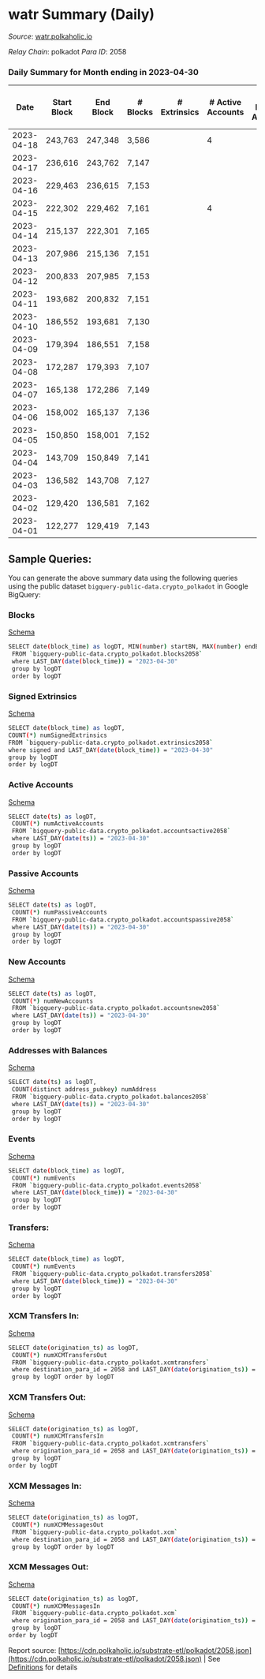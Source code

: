 # watr Summary (Daily)

_Source_: [watr.polkaholic.io](https://watr.polkaholic.io)

*Relay Chain*: polkadot
*Para ID*: 2058



### Daily Summary for Month ending in 2023-04-30


| Date    | Start Block | End Block | # Blocks | # Extrinsics | # Active Accounts | # Passive Accounts | # New Accounts | # Addresses | # Events  | # Transfers ($USD) | # XCM Transfers In ($USD) | # XCM Transfers Out ($USD) | # XCM In | # XCM Out | Issues |
|---------|-------------|-----------|----------|--------------|-------------------|--------------------|----------------|-------------|-----------|--------------------|---------------------------|----------------------------|----------|-----------|--------|
| 2023-04-18 | 243,763 | 247,348 | 3,586 |  | 4 |  |  | 9 | 7,174 |   |   |   |  |  |  |
| 2023-04-17 | 236,616 | 243,762 | 7,147 |  |  |  |  | 9 | 14,298 |   |   |   |  |  |  |
| 2023-04-16 | 229,463 | 236,615 | 7,153 |  |  |  |  | 9 | 14,310 |   |   |   |  |  |  |
| 2023-04-15 | 222,302 | 229,462 | 7,161 |  | 4 |  |  | 9 | 14,326 |   |   |   |  |  |  |
| 2023-04-14 | 215,137 | 222,301 | 7,165 |  |  |  |  | 9 | 14,334 |   |   |   |  |  |  |
| 2023-04-13 | 207,986 | 215,136 | 7,151 |  |  |  |  | 9 | 14,306 |   |   |   |  |  |  |
| 2023-04-12 | 200,833 | 207,985 | 7,153 |  |  |  |  | 9 | 14,310 |   |   |   |  |  |  |
| 2023-04-11 | 193,682 | 200,832 | 7,151 |  |  |  |  | 9 | 14,306 |   |   |   |  |  |  |
| 2023-04-10 | 186,552 | 193,681 | 7,130 |  |  |  |  | 9 | 14,264 |   |   |   |  |  |  |
| 2023-04-09 | 179,394 | 186,551 | 7,158 |  |  |  |  | 9 | 14,320 |   |   |   |  |  |  |
| 2023-04-08 | 172,287 | 179,393 | 7,107 |  |  |  |  | 9 | 14,221 |   |   |   |  |  |  |
| 2023-04-07 | 165,138 | 172,286 | 7,149 |  |  |  |  | 9 | 14,302 |   |   |   |  |  |  |
| 2023-04-06 | 158,002 | 165,137 | 7,136 |  |  |  |  | 9 | 14,276 |   |   |   |  |  |  |
| 2023-04-05 | 150,850 | 158,001 | 7,152 |  |  |  |  | 9 | 14,308 |   |   |   |  |  |  |
| 2023-04-04 | 143,709 | 150,849 | 7,141 |  |  |  |  | 9 | 14,286 |   |   |   |  |  |  |
| 2023-04-03 | 136,582 | 143,708 | 7,127 |  |  |  |  | 9 | 14,258 |   |   |   |  |  |  |
| 2023-04-02 | 129,420 | 136,581 | 7,162 |  |  |  |  | 9 | 14,328 |   |   |   |  |  |  |
| 2023-04-01 | 122,277 | 129,419 | 7,143 |  |  |  |  | 9 | 14,290 |   |   |   |  |  |  |

## Sample Queries:
You can generate the above summary data using the following queries using the public dataset `bigquery-public-data.crypto_polkadot` in Google BigQuery:


### Blocks 

[Schema](https://github.com/colorfulnotion/substrate-etl/blob/main/schema/blocks.json)

```bash
SELECT date(block_time) as logDT, MIN(number) startBN, MAX(number) endBN, COUNT(*) numBlocks 
 FROM `bigquery-public-data.crypto_polkadot.blocks2058`  
 where LAST_DAY(date(block_time)) = "2023-04-30" 
 group by logDT 
 order by logDT
```

### Signed Extrinsics 

[Schema](https://github.com/colorfulnotion/substrate-etl/blob/main/schema/extrinsics.json)

```bash
SELECT date(block_time) as logDT, 
COUNT(*) numSignedExtrinsics 
FROM `bigquery-public-data.crypto_polkadot.extrinsics2058`  
where signed and LAST_DAY(date(block_time)) = "2023-04-30" 
group by logDT 
order by logDT
```

### Active Accounts 

[Schema](https://github.com/colorfulnotion/substrate-etl/blob/main/schema/accountsactive.json)

```bash
SELECT date(ts) as logDT, 
 COUNT(*) numActiveAccounts 
 FROM `bigquery-public-data.crypto_polkadot.accountsactive2058` 
 where LAST_DAY(date(ts)) = "2023-04-30" 
 group by logDT 
 order by logDT
```

### Passive Accounts 

[Schema](https://github.com/colorfulnotion/substrate-etl/blob/main/schema/accountspassive.json)

```bash
SELECT date(ts) as logDT, 
 COUNT(*) numPassiveAccounts 
 FROM `bigquery-public-data.crypto_polkadot.accountspassive2058` 
 where LAST_DAY(date(ts)) = "2023-04-30" 
 group by logDT 
 order by logDT
```

### New Accounts 

[Schema](https://github.com/colorfulnotion/substrate-etl/blob/main/schema/accountsnew.json)

```bash
SELECT date(ts) as logDT, 
 COUNT(*) numNewAccounts 
 FROM `bigquery-public-data.crypto_polkadot.accountsnew2058` 
 where LAST_DAY(date(ts)) = "2023-04-30" 
 group by logDT
 order by logDT
```

### Addresses with Balances 

[Schema](https://github.com/colorfulnotion/substrate-etl/blob/main/schema/balances.json)

```bash
SELECT date(ts) as logDT,
 COUNT(distinct address_pubkey) numAddress 
 FROM `bigquery-public-data.crypto_polkadot.balances2058` 
 where LAST_DAY(date(ts)) = "2023-04-30" 
 group by logDT 
 order by logDT
```

### Events 

[Schema](https://github.com/colorfulnotion/substrate-etl/blob/main/schema/events.json)

```bash
SELECT date(block_time) as logDT, 
 COUNT(*) numEvents 
 FROM `bigquery-public-data.crypto_polkadot.events2058` 
 where LAST_DAY(date(block_time)) = "2023-04-30" 
 group by logDT 
 order by logDT
```

### Transfers:

[Schema](https://github.com/colorfulnotion/substrate-etl/blob/main/schema/transfers.json)

```bash
SELECT date(block_time) as logDT, 
 COUNT(*) numEvents 
 FROM `bigquery-public-data.crypto_polkadot.transfers2058` 
 where LAST_DAY(date(block_time)) = "2023-04-30" 
 group by logDT 
 order by logDT
```

### XCM Transfers In: 

[Schema](https://github.com/colorfulnotion/substrate-etl/blob/main/schema/xcmtransfers.json)

```bash
SELECT date(origination_ts) as logDT, 
 COUNT(*) numXCMTransfersOut 
 FROM `bigquery-public-data.crypto_polkadot.xcmtransfers` 
 where destination_para_id = 2058 and LAST_DAY(date(origination_ts)) = "2023-04-30" 
 group by logDT order by logDT
```

### XCM Transfers Out: 

[Schema](https://github.com/colorfulnotion/substrate-etl/blob/main/schema/xcmtransfers.json)

```bash
SELECT date(origination_ts) as logDT, 
 COUNT(*) numXCMTransfersIn 
 FROM `bigquery-public-data.crypto_polkadot.xcmtransfers` 
 where origination_para_id = 2058 and LAST_DAY(date(origination_ts)) = "2023-04-30" 
 group by logDT 
order by logDT
```

### XCM Messages In: 

[Schema](https://github.com/colorfulnotion/substrate-etl/blob/main/schema/xcm.json)

```bash
SELECT date(origination_ts) as logDT, 
 COUNT(*) numXCMMessagesOut 
 FROM `bigquery-public-data.crypto_polkadot.xcm` 
 where destination_para_id = 2058 and LAST_DAY(date(origination_ts)) = "2023-04-30" 
 group by logDT order by logDT
```

### XCM Messages Out: 

[Schema](https://github.com/colorfulnotion/substrate-etl/blob/main/schema/xcm.json)

```bash
SELECT date(origination_ts) as logDT, 
 COUNT(*) numXCMMessagesIn 
 FROM `bigquery-public-data.crypto_polkadot.xcm` 
 where origination_para_id = 2058 and LAST_DAY(date(origination_ts)) = "2023-04-30" 
 group by logDT 
order by logDT
```


Report source: [https://cdn.polkaholic.io/substrate-etl/polkadot/2058.json](https://cdn.polkaholic.io/substrate-etl/polkadot/2058.json) | See [Definitions](/DEFINITIONS.md) for details
